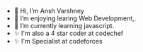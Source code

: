 - 👋 Hi, I’m Ansh Varshney
- 👀 I’m enjoying learing Web Development,.
- 🌱 I’m currently learning javascript.
- ✨ I'm also a 4 star coder at codechef
- ✨ I'm Specialist at codeforces

<!---
AnshVarshney/AnshVarshney is a ✨ special ✨ repository because its `README.md` (this file) appears on your GitHub profile.
You can click the Preview link to take a look at your changes.
--->
